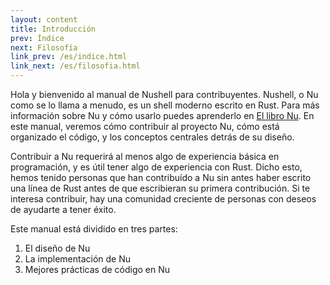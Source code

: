 ```yaml
---
layout: content
title: Introducción
prev: Índice
next: Filosofía
link_prev: /es/indice.html
link_next: /es/filosofia.html
---
```

Hola y bienvenido al manual de Nushell para contribuyentes. Nushell, o Nu como se lo llama a menudo, es un shell moderno escrito en Rust. Para más información sobre Nu y cómo usarlo puedes aprenderlo en [El libro Nu](https://www.nushell.sh/book/es/). En este manual, veremos cómo contribuir al proyecto Nu, cómo está organizado el código, y los conceptos centrales detrás de su diseño.

Contribuir a Nu requerirá al menos algo de experiencia básica en programación, y es útil tener algo de experiencia con Rust. Dicho esto, hemos tenido personas que han contribuído a Nu sin antes haber escrito una línea de Rust antes de que escribieran su primera contribución. Si te interesa contribuir, hay una comunidad creciente de personas con deseos de ayudarte a tener éxito.

Este manual está dividido en tres partes:

1. El diseño de Nu
1. La implementación de Nu
1. Mejores prácticas de código en Nu
